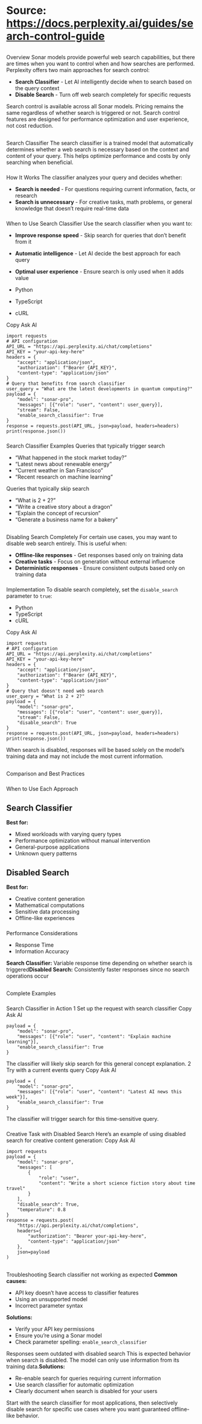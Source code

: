 # Source: https://docs.perplexity.ai/guides/search-control-guide

## 
[​](https://docs.perplexity.ai/guides/search-control-guide#overview)
Overview
Sonar models provide powerful web search capabilities, but there are times when you want to control when and how searches are performed. Perplexity offers two main approaches for search control:
  * **Search Classifier** - Let AI intelligently decide when to search based on the query context
  * **Disable Search** - Turn off web search completely for specific requests


Search control is available across all Sonar models.
Pricing remains the same regardless of whether search is triggered or not. Search control features are designed for performance optimization and user experience, not cost reduction.
## 
[​](https://docs.perplexity.ai/guides/search-control-guide#search-classifier)
Search Classifier
The search classifier is a trained model that automatically determines whether a web search is necessary based on the context and content of your query. This helps optimize performance and costs by only searching when beneficial.
### 
[​](https://docs.perplexity.ai/guides/search-control-guide#how-it-works)
How It Works
The classifier analyzes your query and decides whether:
  * **Search is needed** - For questions requiring current information, facts, or research
  * **Search is unnecessary** - For creative tasks, math problems, or general knowledge that doesn’t require real-time data


### 
[​](https://docs.perplexity.ai/guides/search-control-guide#when-to-use-search-classifier)
When to Use Search Classifier
Use the search classifier when you want to:
  * **Improve response speed** - Skip search for queries that don’t benefit from it
  * **Automatic intelligence** - Let AI decide the best approach for each query
  * **Optimal user experience** - Ensure search is only used when it adds value


  * Python
  * TypeScript
  * cURL


Copy
Ask AI
```
import requests
# API configuration
API_URL = "https://api.perplexity.ai/chat/completions"
API_KEY = "your-api-key-here"
headers = {
    "accept": "application/json",
    "authorization": f"Bearer {API_KEY}",
    "content-type": "application/json"
}
# Query that benefits from search classifier
user_query = "What are the latest developments in quantum computing?"
payload = {
    "model": "sonar-pro",
    "messages": [{"role": "user", "content": user_query}],
    "stream": False,
    "enable_search_classifier": True
}
response = requests.post(API_URL, json=payload, headers=headers)
print(response.json())

```

### 
[​](https://docs.perplexity.ai/guides/search-control-guide#search-classifier-examples)
Search Classifier Examples
Queries that typically trigger search
  * “What happened in the stock market today?”
  * “Latest news about renewable energy”
  * “Current weather in San Francisco”
  * “Recent research on machine learning”


Queries that typically skip search
  * “What is 2 + 2?”
  * “Write a creative story about a dragon”
  * “Explain the concept of recursion”
  * “Generate a business name for a bakery”


## 
[​](https://docs.perplexity.ai/guides/search-control-guide#disabling-search-completely)
Disabling Search Completely
For certain use cases, you may want to disable web search entirely. This is useful when:
  * **Offline-like responses** - Get responses based only on training data
  * **Creative tasks** - Focus on generation without external influence
  * **Deterministic responses** - Ensure consistent outputs based only on training data


### 
[​](https://docs.perplexity.ai/guides/search-control-guide#implementation)
Implementation
To disable search completely, set the `disable_search` parameter to `true`:
  * Python
  * TypeScript
  * cURL


Copy
Ask AI
```
import requests
# API configuration
API_URL = "https://api.perplexity.ai/chat/completions"
API_KEY = "your-api-key-here"
headers = {
    "accept": "application/json",
    "authorization": f"Bearer {API_KEY}",
    "content-type": "application/json"
}
# Query that doesn't need web search
user_query = "What is 2 + 2?"
payload = {
    "model": "sonar-pro",
    "messages": [{"role": "user", "content": user_query}],
    "stream": False,
    "disable_search": True
}
response = requests.post(API_URL, json=payload, headers=headers)
print(response.json())

```

When search is disabled, responses will be based solely on the model’s training data and may not include the most current information.
## 
[​](https://docs.perplexity.ai/guides/search-control-guide#comparison-and-best-practices)
Comparison and Best Practices
### 
[​](https://docs.perplexity.ai/guides/search-control-guide#when-to-use-each-approach)
When to Use Each Approach
## Search Classifier
**Best for:**
  * Mixed workloads with varying query types
  * Performance optimization without manual intervention
  * General-purpose applications
  * Unknown query patterns


## Disabled Search
**Best for:**
  * Creative content generation
  * Mathematical computations
  * Sensitive data processing
  * Offline-like experiences


### 
[​](https://docs.perplexity.ai/guides/search-control-guide#performance-considerations)
Performance Considerations
  * Response Time
  * Information Accuracy


**Search Classifier:** Variable response time depending on whether search is triggered**Disabled Search:** Consistently faster responses since no search operations occur
## 
[​](https://docs.perplexity.ai/guides/search-control-guide#complete-examples)
Complete Examples
### 
[​](https://docs.perplexity.ai/guides/search-control-guide#search-classifier-in-action)
Search Classifier in Action
1
Set up the request with search classifier
Copy
Ask AI
```
payload = {
    "model": "sonar-pro",
    "messages": [{"role": "user", "content": "Explain machine learning"}],
    "enable_search_classifier": True
}

```

The classifier will likely skip search for this general concept explanation.
2
Try with a current events query
Copy
Ask AI
```
payload = {
    "model": "sonar-pro", 
    "messages": [{"role": "user", "content": "Latest AI news this week"}],
    "enable_search_classifier": True
}

```

The classifier will trigger search for this time-sensitive query.
### 
[​](https://docs.perplexity.ai/guides/search-control-guide#creative-task-with-disabled-search)
Creative Task with Disabled Search
Here’s an example of using disabled search for creative content generation:
Copy
Ask AI
```
import requests
payload = {
    "model": "sonar-pro",
    "messages": [
        {
            "role": "user", 
            "content": "Write a short science fiction story about time travel"
        }
    ],
    "disable_search": True,
    "temperature": 0.8
}
response = requests.post(
    "https://api.perplexity.ai/chat/completions",
    headers={
        "authorization": "Bearer your-api-key-here",
        "content-type": "application/json"
    },
    json=payload
)

```

## 
[​](https://docs.perplexity.ai/guides/search-control-guide#troubleshooting)
Troubleshooting
Search classifier not working as expected
**Common causes:**
  * API key doesn’t have access to classifier features
  * Using an unsupported model
  * Incorrect parameter syntax

**Solutions:**
  * Verify your API key permissions
  * Ensure you’re using a Sonar model
  * Check parameter spelling: `enable_search_classifier`


Responses seem outdated with disabled search
This is expected behavior when search is disabled. The model can only use information from its training data.**Solutions:**
  * Re-enable search for queries requiring current information
  * Use search classifier for automatic optimization
  * Clearly document when search is disabled for your users


Start with the search classifier for most applications, then selectively disable search for specific use cases where you want guaranteed offline-like behavior.
